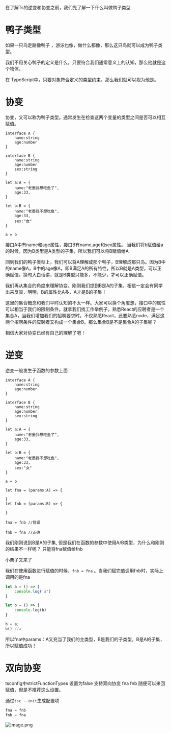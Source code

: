 在了解Ts的逆变和协变之前，我们先了解一下什么叫做鸭子类型

# 鸭子类型

如果一只鸟走路像鸭子 ，游泳也像，做什么都像，那么这只鸟就可以成为鸭子类型。

我们不用关心鸭子的定义是什么，只要符合我们通常意义上的认知，那么他就是这个物体。

在 TypeScript中，只要对象符合定义的类型约束，那么我们就可以视为他是。

# 协变
协变，又可以称为鸭子类型。通常发生在检查这两个变量的类型之间是否可以相互赋值。
```
interface A {
    name:string
    age:number
}
 
interface B {
    name:string
    age:number
    sex:string
}
 
let a:A = {
    name:"老墨我想吃鱼了",
    age:33,
}
 
let b:B = {
    name:"老墨我不想吃鱼",
    age:33,
    sex:"女"
}
 
a = b
```

接口A中有name和age属性，接口B有name,age和sex属性。 当我们将b赋值给a的时候，因为B类型是A类型的子集，所以我们可以将B赋值给A

回到我们的鸭子类型上，我们可以将A理解成那个鸭子，B理解成那只鸟。因为B中的name像A，B中的age像A，即B满足A的所有特性，所以B就是A类型，可以正确赋值。换句大白话讲，就是B类型只能多，不能少，才可以正确赋值。

我们再从集合的角度来理解协变。刚刚我们提到B是A的子集，相信一定会有同学出来反驳，明明，B的属性比A多，A才是B的子集！

这里的集合概念和我们平时认知的不太一样。大家可以换个角度想，接口中的属性可以相当于我们的限制条件。就拿我们找工作举例子，熟悉React的应聘者是一个集合A，当我们增加我们的招聘要求时，不仅熟悉React，还要熟悉node，满足这两个招聘条件的应聘者又构成一个集合B。那么集合B是不是集合A的子集呢？

相信大家对协变已经有自己的理解了吧！

# 逆变
逆变一般发生于函数的参数上面
```
interface A {
    name:string
    age:number
}
 
interface B {
    name:string
    age:number
    sex:string
}
 
let a:A = {
    name:"老墨我想吃鱼了",
    age:33,
}
 
let b:B = {
    name:"老墨我不想吃鱼",
    age:33,
    sex:"女"
}
 
a = b
 
let fna = (params:A) => {
 
}
let fnb = (params:B) => {
    
}
 
fna = fnb //错误
 
fnb = fna //正确
```
我们刚刚说到B是A的子集, 但是我们在函数的参数中使用A/B类型，为什么和刚刚的结果不一样呢？ 只能将fna赋值给fnb

小栗子又来了

我们在使用函数进行赋值的时候，`fnb = fna` 。当我们赋完值调用fnb时，实际上调用的是fna

```js
let a = () => {
    console.log('a')
}

let b = () => {
    console.log(b)
}

b = a;
b() //a
```

所以fna中params：A又充当了我们的主类型，B是我们的子类型，B是A的子集，所以赋值成功！

# 双向协变
tsconfig中strictFunctionTypes 设置为false 支持双向协变 fna fnb 随便可以来回赋值，但是不推荐这么设置。

通过`tsc --init`生成配置项
```ts
fna = fnb
fnb = fna
```

![image.png](https://p3-juejin.byteimg.com/tos-cn-i-k3u1fbpfcp/6ff8cea60b0d44f7a0fc1cbb4fe1ace1~tplv-k3u1fbpfcp-watermark.image?)